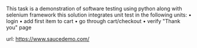 This task is a demonstration of software testing using python along with selenium framework 
this solution integrates unit test in the following units: 
•	login
•	add first item to cart
•	go through cart/checkout
•	verify "Thank you" page

url: https://www.saucedemo.com/
